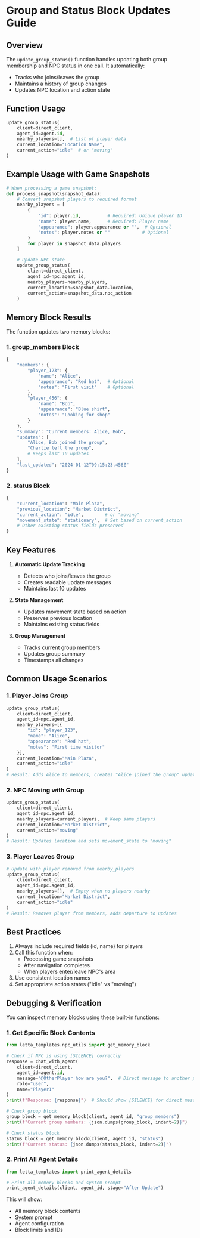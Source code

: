 # Group and Status Block Updates Guide

## Overview
The `update_group_status()` function handles updating both group membership and NPC status in one call. It automatically:
- Tracks who joins/leaves the group
- Maintains a history of group changes
- Updates NPC location and action state

## Function Usage
```python
update_group_status(
    client=direct_client,
    agent_id=agent.id,
    nearby_players=[],  # List of player data
    current_location="Location Name",
    current_action="idle"  # or "moving"
)
```

## Example Usage with Game Snapshots
```python
# When processing a game snapshot:
def process_snapshot(snapshot_data):
    # Convert snapshot players to required format
    nearby_players = [
        {
            "id": player.id,          # Required: Unique player ID
            "name": player.name,      # Required: Player name
            "appearance": player.appearance or "",  # Optional
            "notes": player.notes or ""            # Optional
        }
        for player in snapshot_data.players
    ]

    # Update NPC state
    update_group_status(
        client=direct_client,
        agent_id=npc.agent_id,
        nearby_players=nearby_players,
        current_location=snapshot_data.location,
        current_action=snapshot_data.npc_action
    )
```

## Memory Block Results
The function updates two memory blocks:

### 1. group_members Block
```python
{
    "members": {
        "player_123": {
            "name": "Alice",
            "appearance": "Red hat",  # Optional
            "notes": "First visit"    # Optional
        },
        "player_456": {
            "name": "Bob",
            "appearance": "Blue shirt",
            "notes": "Looking for shop"
        }
    },
    "summary": "Current members: Alice, Bob",
    "updates": [
        "Alice, Bob joined the group",
        "Charlie left the group",
        # Keeps last 10 updates
    ],
    "last_updated": "2024-01-12T09:15:23.456Z"
}
```

### 2. status Block
```python
{
    "current_location": "Main Plaza",
    "previous_location": "Market District",
    "current_action": "idle",        # or "moving"
    "movement_state": "stationary",  # Set based on current_action
    # Other existing status fields preserved
}
```

## Key Features
1. **Automatic Update Tracking**
   - Detects who joins/leaves the group
   - Creates readable update messages
   - Maintains last 10 updates

2. **State Management**
   - Updates movement state based on action
   - Preserves previous location
   - Maintains existing status fields

3. **Group Management**
   - Tracks current group members
   - Updates group summary
   - Timestamps all changes

## Common Usage Scenarios

### 1. Player Joins Group
```python
update_group_status(
    client=direct_client,
    agent_id=npc.agent_id,
    nearby_players=[{
        "id": "player_123",
        "name": "Alice",
        "appearance": "Red hat",
        "notes": "First time visitor"
    }],
    current_location="Main Plaza",
    current_action="idle"
)
# Result: Adds Alice to members, creates "Alice joined the group" update
```

### 2. NPC Moving with Group
```python
update_group_status(
    client=direct_client,
    agent_id=npc.agent_id,
    nearby_players=current_players,  # Keep same players
    current_location="Market District",
    current_action="moving"
)
# Result: Updates location and sets movement_state to "moving"
```

### 3. Player Leaves Group
```python
# Update with player removed from nearby_players
update_group_status(
    client=direct_client,
    agent_id=npc.agent_id,
    nearby_players=[],  # Empty when no players nearby
    current_location="Market District",
    current_action="idle"
)
# Result: Removes player from members, adds departure to updates
```

## Best Practices
1. Always include required fields (id, name) for players
2. Call this function when:
   - Processing game snapshots
   - After navigation completes
   - When players enter/leave NPC's area
3. Use consistent location names
4. Set appropriate action states ("idle" vs "moving") 

## Debugging & Verification
You can inspect memory blocks using these built-in functions:

### 1. Get Specific Block Contents
```python
from letta_templates.npc_utils import get_memory_block

# Check if NPC is using [SILENCE] correctly
response = chat_with_agent(
    client=direct_client,
    agent_id=agent.id,
    message="@OtherPlayer how are you?",  # Direct message to another player
    role="user",
    name="Player1"
)
print(f"Response: {response}")  # Should show [SILENCE] for direct messages

# Check group block
group_block = get_memory_block(client, agent_id, "group_members")
print(f"Current group members: {json.dumps(group_block, indent=2)}")

# Check status block
status_block = get_memory_block(client, agent_id, "status")
print(f"Current status: {json.dumps(status_block, indent=2)}")
```

### 2. Print All Agent Details
```python
from letta_templates import print_agent_details

# Print all memory blocks and system prompt
print_agent_details(client, agent_id, stage="After Update")
```

This will show:
- All memory block contents
- System prompt
- Agent configuration
- Block limits and IDs 